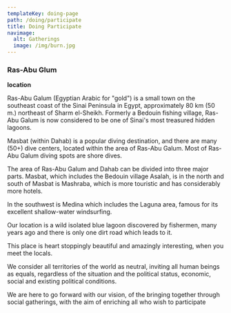 ```yaml
---
templateKey: doing-page
path: /doing/participate
title: Doing Participate
navimage:
  alt: Gatherings
  image: /img/burn.jpg
---
```

### Ras-Abu Glum

**location**

Ras-Abu Galum (Egyptian Arabic for "gold") is a small town on the southeast coast of the Sinai Peninsula in Egypt, approximately 80 km (50 m.) northeast of Sharm el-Sheikh. Formerly a Bedouin fishing village, Ras-Abu Galum is now considered to be one of Sinai's most treasured hidden lagoons.

Masbat (within Dahab) is a popular diving destination, and there are many (50+) dive centers, located within the area of Ras-Abu Galum. Most of Ras-Abu Galum diving spots are shore dives.

The area of Ras-Abu Galum and Dahab can be divided into three major parts. Masbat, which includes the Bedouin village Asalah, is in the north and south of Masbat is Mashraba, which is more touristic and has considerably more hotels.

In the southwest is Medina which includes the Laguna area, famous for its excellent shallow-water windsurfing.

Our location is a wild isolated blue lagoon discovered by fishermen, many years ago and there is only one dirt road which leads to it.

This place is heart stoppingly beautiful and amazingly interesting, when you meet the locals.

We consider all territories of the world as neutral, inviting all human beings as equals, regardless of the situation and the political status, economic, social and existing political conditions.

We are here to go forward with our vision, of the bringing together through social gatherings, with the aim of enriching all who wish to participate